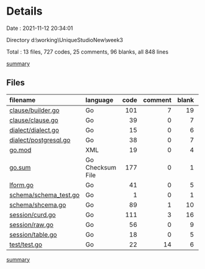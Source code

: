 # Details

Date : 2021-11-12 20:34:01

Directory d:\working\UniqueStudioNew\week3

Total : 13 files,  727 codes, 25 comments, 96 blanks, all 848 lines

[summary](results.md)

## Files
| filename | language | code | comment | blank | total |
| :--- | :--- | ---: | ---: | ---: | ---: |
| [clause/builder.go](/clause/builder.go) | Go | 101 | 7 | 19 | 127 |
| [clause/clause.go](/clause/clause.go) | Go | 39 | 0 | 7 | 46 |
| [dialect/dialect.go](/dialect/dialect.go) | Go | 15 | 0 | 6 | 21 |
| [dialect/postgresql.go](/dialect/postgresql.go) | Go | 38 | 0 | 7 | 45 |
| [go.mod](/go.mod) | XML | 19 | 0 | 4 | 23 |
| [go.sum](/go.sum) | Go Checksum File | 177 | 0 | 1 | 178 |
| [lform.go](/lform.go) | Go | 41 | 0 | 5 | 46 |
| [schema/schema_test.go](/schema/schema_test.go) | Go | 1 | 0 | 1 | 2 |
| [schema/shcema.go](/schema/shcema.go) | Go | 89 | 1 | 10 | 100 |
| [session/curd.go](/session/curd.go) | Go | 111 | 3 | 16 | 130 |
| [session/raw.go](/session/raw.go) | Go | 56 | 0 | 9 | 65 |
| [session/table.go](/session/table.go) | Go | 18 | 0 | 5 | 23 |
| [test/test.go](/test/test.go) | Go | 22 | 14 | 6 | 42 |

[summary](results.md)